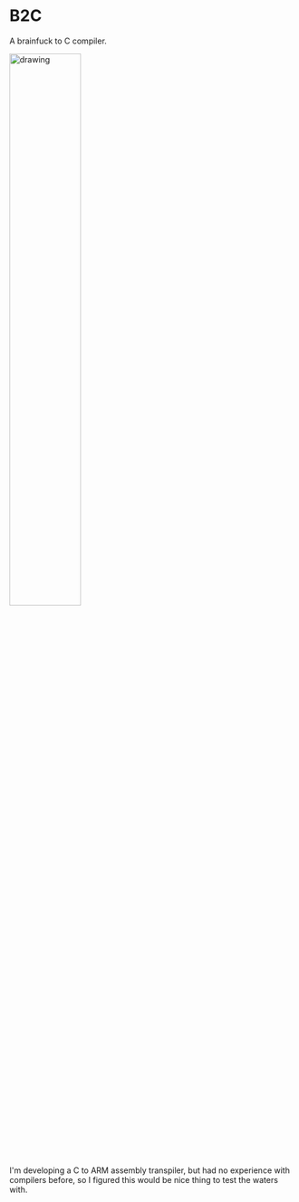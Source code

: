 # B2C
A brainfuck to C compiler.

<img src="https://steemitimages.com/p/99pyU5Ga1kwqSXWA2evTexn6YzPHotJF8R85JZsErvtTWXcgFWgWJCYXjY9wNjhhBtdQuUHqkHDJiRsyi2Hz7uZbVYNBydM7qTXNgycyXKtbwDu6WxamDCcC3nNcjf5SsG?format=match&mode=fit" alt="drawing" width="50%"/>


I'm developing a C to ARM assembly transpiler, but had no experience with compilers before, so I figured this would be nice thing to test the waters with.

